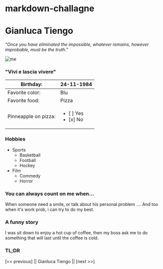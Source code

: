 # markdown-challagne
# Gianluca Tiengo
*“Once you have eliminated the impossible, whatever remains, however improbable, must be the truth.”*

![me](https://user-images.githubusercontent.com/50882183/93346437-46eac400-f834-11ea-8be5-444a70d92108.jpg)

### "Vivi e lascia vivere"

Birthday: | 24-11-1984
|---------|-----------|
Favorite color: | Blu
Favorite food: | Pizza
Pinneapple on pizza: |<ul><li>[ ] Yes</li><li>[x] No</li></ul>

### Hobbies

- Sports 
  - Basketball
  - Football
  - Hockey
- Film
  - Commedy
  - Horror
  
### You can always count on me when... 
When someone need a smile, or talk about his personal problem .... 
And too when it's work prob, i can try to do my best.

### A funny story 
I was sit down to enjoy a hot cup of coffee, then my boss ask me to do something that will last until the coffee is cold. 

### TL;DR

[<< previous] || Gianluca Tiengo || [next >>] 
